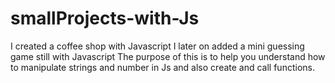 # smallProjects-with-Js
I created a coffee shop with Javascript
I later on added a mini guessing game still with Javascript
The purpose of this is to help you understand how to manipulate strings and number in Js 
and also create and call functions.
